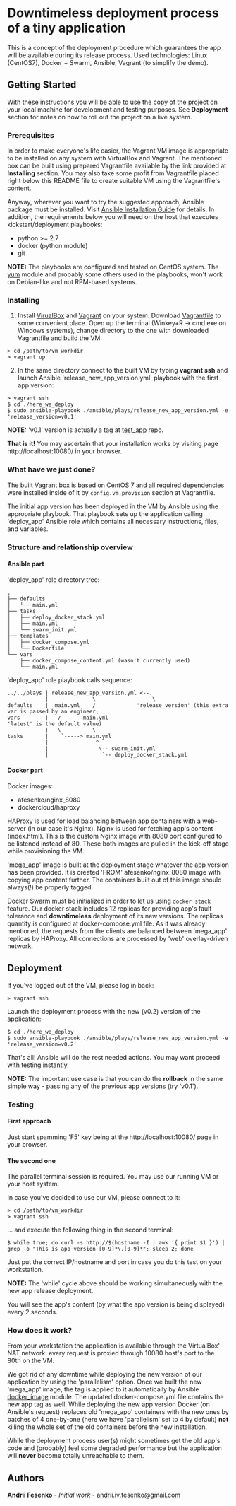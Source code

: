 # Downtimeless deployment process of a tiny application

This is a concept of the deployment procedure which guarantees the app will be available during its release process. Used technologies: Linux (CentOS7), Docker + Swarm, Ansible, Vagrant (to simplify the demo).

## Getting Started

With these instructions you will be able to use the copy of the project on your local machine for development and testing purposes. See **Deployment** section for notes on how to roll out the project on a live system.

### Prerequisites

In order to make everyone's life easier, the Vagrant VM image is appropriate to be installed on any system with VirtualBox and Vagrant. The mentioned box can be built using prepared Vagrantfile available by the link provided at **Installing** section. You may also take some profit from Vagrantfile placed right below this README file to create suitable VM using the Vagrantfile's content.

Anyway, wherever you want to try the suggested approach, Ansible package must be installed. Visit [Ansible Installation Guide](https://docs.ansible.com/ansible/latest/installation_guide/intro_installation.html) for details.
In addition, the requirements below you will need on the host that executes kickstart/deployment playbooks:
- python >= 2.7
- docker (python module)
- git

**NOTE:** The playbooks are configured and tested on CentOS system. The [yum](https://docs.ansible.com/ansible/latest/modules/yum_module.html) module and probably some others used in the playbooks, won't work on Debian-like and not RPM-based systems.

### Installing

1. Install [VirualBox](https://www.virtualbox.org/wiki/Downloads) and [Vagrant](https://www.vagrantup.com/downloads.html) on your system. Download [Vagrantfile](https://raw.githubusercontent.com/fesia/here_we_deploy/master/Vagrantfile) to some convenient place. Open up the terminal (Winkey+R -> cmd.exe on Windows systems), change directory to the one with downloaded Vagrantfile and build the VM:
```
> cd /path/to/vm_workdir
> vagrant up
```
2. In the same directory connect to the built VM by typing **vagrant ssh** and launch Ansible 'release_new_app_version.yml' playbook with the first app version:
```
> vagrant ssh
$ cd ./here_we_deploy
$ sudo ansible-playbook ./ansible/plays/release_new_app_version.yml -e 'release_version=v0.1'
```

**NOTE:** 'v0.1' version is actually a tag at [test_app](https://github.com/fesia/test_app/tags) repo.

**That is it!** You may ascertain that your installation works by visiting page http://localhost:10080/ in your browser.

### What have we just done?
The built Vagrant box is based on CentOS 7 and all required dependencies were installed inside of it by `config.vm.provision` section at Vagrantfile.

The initial app version has been deployed in the VM by Ansible using the appropriate playbook. That playbook sets up the application calling 'deploy_app' Ansible role which contains all necessary instructions, files, and variables.

### Structure and relationship overview
#### Ansible part
'deploy_app' role directory tree:
```
.
├── defaults
│   └── main.yml
├── tasks
│   ├── deploy_docker_stack.yml
│   ├── main.yml
│   └── swarm_init.yml
├── templates
│   ├── docker_compose.yml
│   └── Dockerfile
└── vars
    ├── docker_compose_content.yml (wasn't currently used)
    └── main.yml
```

'deploy_app' role playbook calls sequence:
```
../../plays | release_new_app_version.yml <--.
            |              \                  \
defaults    |  main.yml    /             'release_version' (this extra var is passed by an engineer;
vars        |   /       main.yml                                               'latest' is the default value)
            |   \          \ 
tasks       |    `-----> main.yml
            |               ^
            |                \-- swarm_init.yml
            |                 `-- deploy_docker_stack.yml
```

#### Docker part
Docker images:
- afesenko/nginx_8080
- dockercloud/haproxy

HAProxy is used for load balancing between app containers with a web-server (in our case it's Nginx). Nginx is used for fetching app's content (index.html). This is the custom Nginx image with 8080 port configured to be listened instead of 80. These both images are pulled in the kick-off stage while provisioning the VM.

'mega_app' image is built at the deployment stage whatever the app version has been provided. It is created 'FROM' afesenko/nginx_8080 image with copying app content further. The containers built out of this image should always(!) be properly tagged.

Docker Swarm must be initialized in order to let us using `docker stack` feature. Our docker stack includes 12 replicas for providing app's fault tolerance and **downtimeless** deployment of its new versions. The replicas quantity is configured at docker-compose.yml file. As it was already mentioned, the requests from the clients are balanced between 'mega_app' replicas by HAProxy. All connections are processed by 'web' overlay-driven network.

## Deployment
If you've logged out of the VM, please log in back:
```
> vagrant ssh
```
Launch the deployment process with the new (v0.2) version of the application:
```
$ cd ./here_we_deploy
$ sudo ansible-playbook ./ansible/plays/release_new_app_version.yml -e 'release_version=v0.2'
```

That's all! Ansible will do the rest needed actions. You may want proceed with testing instantly.

**NOTE:** The important use case is that you can do the **rollback** in the same simple way - passing any of the previous app versions (try 'v0.1').

### Testing
#### First approach
Just start spamming 'F5' key being at the http://localhost:10080/ page in your browser.

#### The second one
The parallel terminal session is required. You may use our running VM or your host system.

In case you've decided to use our VM, please connect to it:
```
> cd /path/to/vm_workdir
> vagrant ssh
```
... and execute the following thing in the second terminal:
```
$ while true; do curl -s http://$(hostname -I | awk '{ print $1 }') | grep -o "This is app version [0-9]*\.[0-9]*"; sleep 2; done
```
Just put the correct IP/hostname and port in case you do this test on your workstation.

**NOTE:** The 'while' cycle above should be working simultaneously with the new app release deployment.

You will see the app's content (by what the app version is being displayed) every 2 seconds.

### How does it work?
From your workstation the application is available through the VirtualBox' NAT network: every request is proxied through 10080 host's port to the 80th on the VM.

We got rid of any downtime while deploying the new version of our application by using the 'parallelism' option. Once we built the new 'mega_app' image, the tag is applied to it automatically by Ansible [docker_image](https://docs.ansible.com/ansible/latest/modules/docker_image_module.html) module. The updated docker-compose.yml file contains the new app tag as well. While deploying the new app version Docker (on Ansible's request) replaces old 'mega_app' containers with the new ones by batches of 4 one-by-one (here we have 'parallelism' set to 4 by default) **not** killing the whole set of the old containers before the new installation.

While the deployment process user(s) might sometimes get the old app's code and (probably) feel some degraded performance but the application will **never** become totally unreachable to them.


## Authors
**Andrii Fesenko** - *Initial work* - <andrii.iv.fesenko@gmail.com>
